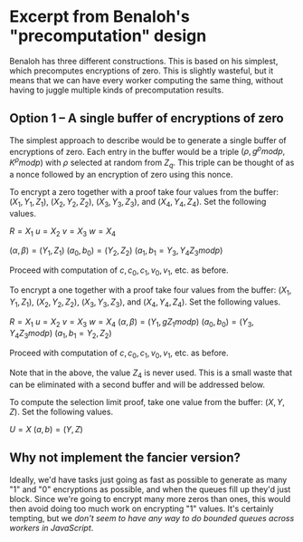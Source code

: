 # Excerpt from Benaloh's "precomputation" design

Benaloh has three different constructions. This is based on his simplest, which precomputes encryptions of zero. This is slightly wasteful, but it means that we can have every worker computing the same thing, without having to juggle multiple kinds of precomputation results.

## Option 1 – A single buffer of encryptions of zero
The simplest approach to describe would be to generate a single buffer of encryptions of zero.  Each entry in the buffer would be a triple $(ρ,g^ρ  mod p,K^ρ  mod p)$ with $ρ$ selected at random from $Z_q$.  This triple can be thought of as a nonce followed by an encryption of zero using this nonce.

To encrypt a zero together with a proof take four values from the buffer:  $(X_1,Y_1,Z_1)$, $(X_2,Y_2,Z_2)$, $(X_3,Y_3,Z_3)$, and $(X_4,Y_4,Z_4)$.  Set the following values.

$R=X_1$
$u=X_2$
$v=X_3$
$w=X_4$

$(α,β)=(Y_1,Z_1)$
$(a_0,b_0 )=(Y_2,Z_2)$
$(a_1,b_1=Y_3,Y_4 Z_3  mod p)$

Proceed with computation of $c,c_0,c_1,v_0,v_1$, etc. as before.

To encrypt a one together with a proof take four values from the buffer:  $(X_1,Y_1,Z_1)$, $(X_2,Y_2,Z_2)$, $(X_3,Y_3,Z_3)$, and $(X_4,Y_4,Z_4)$.  Set the following values.

$R=X_1$
$u=X_2$
$v=X_3$
$w=X_4$
$(α,β)=(Y_1,gZ_1  mod p)$
$(a_0,b_0 )=(Y_3,Y_4 Z_3  mod p)$
$(a_1,b_1=Y_2,Z_2)$

Proceed with computation of $c,c_0,c_1,v_0,v_1$, etc. as before.

Note that in the above, the value $Z_4$ is never used.  This is a small waste that can be eliminated with a second buffer and will be addressed below.

To compute the selection limit proof, take one value from the buffer:  $(X,Y,Z)$.  Set the following values.

$U=X$
$(a,b)=(Y,Z)$

## Why not implement the fancier version?
Ideally, we'd have tasks just going as fast as possible to generate as many "1" and "0" encryptions as possible, and when the queues fill up they'd just block. Since we're going to encrypt many more zeros than ones, this would then avoid doing too much work on encrypting "1" values. It's certainly tempting, but we *don't seem to have any way to do bounded queues across workers in JavaScript*. 